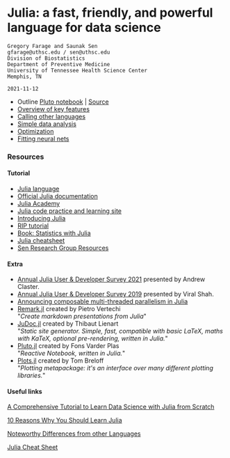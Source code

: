 # Julia: a fast, friendly, and powerful language for data science

    Gregory Farage and Saunak Sen
    gfarage@uthsc.edu / sen@uthsc.edu
    Division of Biostatistics
    Department of Preventive Medicine
    University of Tennessee Health Science Center
    Memphis, TN
    
    2021-11-12

- Outline [Pluto notebook](https://htmlview.glitch.me/?https://github.com/senresearch/quant-genetics-webinars/blob/master/2021-11-12/outline.html) | [Source](outline.jl)
- [Overview of key features](KeyfeaturesOverview.pdf)
- [Calling other languages](callLanguageFunctions.ipynb)
- [Simple data analysis](data-analysis.ipynb)
- [Optimization](optim.ipynb)
- [Fitting neural nets](FluxNNShowcase.ipynb) 
     
       
### Resources

#### Tutorial

- [Julia language](https://www.julialang.org)
- [Official Julia documentation](https://docs.julialang.org/en/v1/)
- [Julia Academy](https://juliaacademy.com/courses/)
- [Julia code practice and learning site](https://exercism.io/tracks/julia) 
- [Introducing Julia](https://en.wikibooks.org/wiki/Introducing_Julia)
- [RIP tutorial](https://riptutorial.com/julia-lang)
- [Book: Statistics with Julia](https://statisticswithjulia.org/)
- [Julia cheatsheet](https://juliadocs.github.io/Julia-Cheat-Sheet/)
- [Sen Research Group Resources](https://senresearch.github.io/)
 

#### Extra

- [Annual Julia User & Developer Survey 2021](https://julialang.org/blog/2021/08/julia-user-developer-survey/) presented by Andrew Claster.
- [Annual Julia User & Developer Survey 2019](https://julialang.org/blog/2019/08/2019-julia-survey) presented by Viral Shah.
- [Announcing composable multi-threaded parallelism in
  Julia](https://julialang.org/blog/2019/07/multithreading)
- [Remark.jl](https://github.com/piever/Remark.jl "Package on Github") created by Pietro Vertechi   
"*Create markdown presentations from Julia*"
- [JuDoc.jl](https://github.com/tlienart/JuDoc.jl "Package on Github") created by Thibaut Lienart   
"*Static site generator. Simple, fast, compatible with basic LaTeX,
maths with KaTeX, optional pre-rendering, written in Julia.*"
- [Pluto.jl](https://github.com/fonsp/Pluto.jl "Package on Github") created by Fons Varder Plas   
"*Reactive Notebook, written in Julia.*"
- [Plots.jl](https://github.com/JuliaPlots/Plots.jl "Package on Github") created by Tom Breloff   
"*Plotting metapackage: it's an interface over many different plotting libraries.*"



#### Useful links


[A Comprehensive Tutorial to Learn Data Science with Julia from Scratch](https://www.analyticsvidhya.com/blog/2017/10/comprehensive-tutorial-learn-data-science-julia-from-scratch/)

[10 Reasons Why You Should Learn Julia](https://blog.goodaudience.com/10-reasons-why-you-should-learn-julia-d786ac29c6ca)

[Noteworthy Differences from other Languages](https://docs.julialang.org/en/v1/manual/noteworthy-differences/)

[Julia Cheat Sheet](https://juliadocs.github.io/Julia-Cheat-Sheet/)


